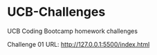 # UCB-Challenges
UCB Coding Bootcamp homework challenges

Challenge 01 URL: http://127.0.0.1:5500/index.html
